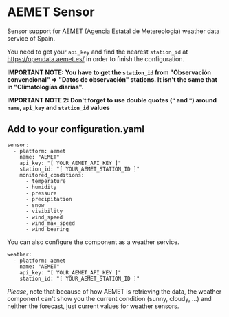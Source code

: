 # AEMET Sensor

Sensor support for AEMET (Agencia Estatal de Metereología) weather data service of Spain.

You need to get your `api_key` and find the nearest `station_id` at https://opendata.aemet.es/
in order to finish the configuration.

**IMPORTANT NOTE: You have to get the `station_id` from "Observación convencional" => "Datos de observación" stations. It isn't the same that in "Climatologías diarias".**

**IMPORTANT NOTE 2: Don't forget to use double quotes (`"` and `"`) around `name`, `api_key` and `station_id` values**

## Add to your configuration.yaml

```
sensor:
  - platform: aemet
    name: "AEMET"
    api_key: "[ YOUR_AEMET_API_KEY ]"
    station_id: "[ YOUR_AEMET_STATION_ID ]"
    monitored_conditions:
      - temperature
      - humidity
      - pressure
      - precipitation
      - snow
      - visibility
      - wind_speed
      - wind_max_speed
      - wind_bearing
```

You can also configure the component as a weather service.

```
weather:
  - platform: aemet
    name: "AEMET"
    api_key: "[ YOUR_AEMET_API_KEY ]"
    station_id: "[ YOUR_AEMET_STATION_ID ]"
```

*Please*, note that because of how AEMET is retrieving the data, the weather component can't show you the current condition (sunny, cloudy, ...) and neither the forecast, just current values for weather sensors.